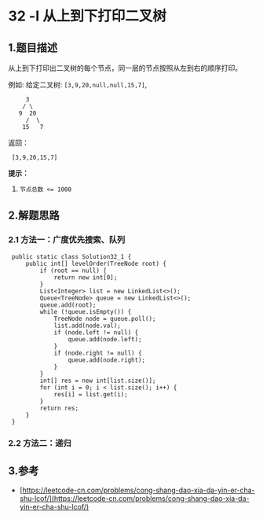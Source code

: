 # 32 -Ⅰ 从上到下打印二叉树

## 1.题目描述

从上到下打印出二叉树的每个节点，同一层的节点按照从左到右的顺序打印。

例如: 给定二叉树: `[3,9,20,null,null,15,7]`,

```text
     3
    / \
   9  20
     /  \
    15   7
```

返回：

```text
 [3,9,20,15,7]
```

**提示：**

1. `节点总数 <= 1000`

## 2.解题思路

### 2.1 方法一：广度优先搜索、队列

```text
 public static class Solution32_1 {
     public int[] levelOrder(TreeNode root) {
         if (root == null) {
             return new int[0];
         }
         List<Integer> list = new LinkedList<>();
         Queue<TreeNode> queue = new LinkedList<>();
         queue.add(root);
         while (!queue.isEmpty()) {
             TreeNode node = queue.poll();
             list.add(node.val);
             if (node.left != null) {
                 queue.add(node.left);
             }
             if (node.right != null) {
                 queue.add(node.right);
             }
         }
         int[] res = new int[list.size()];
         for (int i = 0; i < list.size(); i++) {
             res[i] = list.get(i);
         }
         return res;
     }
 }
```

### 2.2 方法二：递归

## 3.参考

* [https://leetcode-cn.com/problems/cong-shang-dao-xia-da-yin-er-cha-shu-lcof/](https://leetcode-cn.com/problems/cong-shang-dao-xia-da-yin-er-cha-shu-lcof/)

